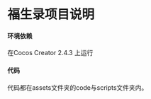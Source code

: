福生录项目说明
===========================

#### 环境依赖

在Cocos Creator 2.4.3 上运行

#### 代码

代码都在assets文件夹的code与scripts文件夹内。